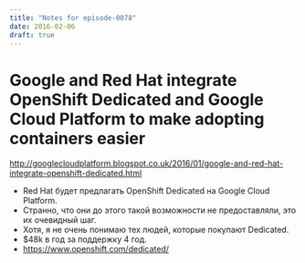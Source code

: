 ```yaml
---
title: "Notes for episode-0078"
date: 2016-02-06
draft: true
---
```


# Google and Red Hat integrate OpenShift Dedicated and Google Cloud Platform to make adopting containers easier
http://googlecloudplatform.blogspot.co.uk/2016/01/google-and-red-hat-integrate-openshift-dedicated.html

* Red Hat будет предлагать OpenShift Dedicated на Google Cloud Platform.
* Странно, что они до этого такой возможности не предоставляли, это их очевидный шаг.
* Хотя, я не очень понимаю тех людей, которые покупают Dedicated.
* $48k в год за поддержку 4 год.
* https://www.openshift.com/dedicated/
